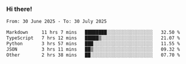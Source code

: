### Hi there!

<!--START_SECTION:waka-->

```txt
From: 30 June 2025 - To: 30 July 2025

Markdown     11 hrs 7 mins   ████████░░░░░░░░░░░░░░░░░   32.50 %
TypeScript   7 hrs 12 mins   █████▒░░░░░░░░░░░░░░░░░░░   21.07 %
Python       3 hrs 57 mins   ███░░░░░░░░░░░░░░░░░░░░░░   11.55 %
JSON         3 hrs 11 mins   ██▒░░░░░░░░░░░░░░░░░░░░░░   09.32 %
Other        2 hrs 38 mins   ██░░░░░░░░░░░░░░░░░░░░░░░   07.70 %
```

<!--END_SECTION:waka-->
